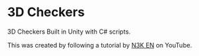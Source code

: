 # 3D Checkers

3D Checkers Built in Unity with C# scripts.

This was created by following a tutorial by [N3K EN](https://www.n3k.ca/) on YouTube.